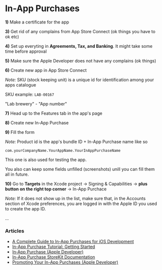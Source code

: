 # In-App Purchases

**1)** Make a certificate for the app

**3)** Get rid of any complains from App Store Connect (ok things you have to ok etc)

**4)** Set up everyting in **Agreements, Tax, and Banking**. It might take some time before approval 

**5)** Make sure the Apple Developer does not have any complains (ok things)

**6)** Create new app in App Store Connect

*Note:* SKU (stock keeping unit) is a unique id for identification among your apps catalogue  

SKU example: `LAB-00167`

"Lab brewery" - "App number"

**7)** Head up to the Features tab in the app's page

**8)** Create new In-App Purchase 

**9)** Fill the form

*Note:* Product id is the app's bundle ID + In-App Purchase name like so  

`com.yourCompanyName.YourAppName.YourInAppPurchaseName`

This one is also used for testing the app.

You also can keep some fields unfilled (screenshots) unill you can fill them all in future.

**10)** Go to **Targets** in the Xcode project -> Signing & Capabilities -> **plus button on the right top corner** -> In-App Purchace

*Note:* If it does not show up in the list, make sure that, in the Accounts section of Xcode preferences, you are logged in with the Apple ID you used to create the app ID.

...

### Articles

- [A Complete Guide to In-App Purchases for iOS Development](https://www.appcoda.com/in-app-purchases-guide/)
- [In-App Purchase Tutorial: Getting Started](https://www.raywenderlich.com/5456-in-app-purchase-tutorial-getting-started)
- [In‑App Purchase (Apple Developer)](https://developer.apple.com/in-app-purchase/)
- [In-App Purchase StoreKit Documentation](https://developer.apple.com/documentation/storekit/in-app_purchase)
- [Promoting Your In-App Purchases (Apple Developer)](https://developer.apple.com/app-store/promoting-in-app-purchases/)
